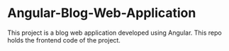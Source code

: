# Angular-Blog-Web-Application
This project is a blog web application developed using Angular. This repo holds the frontend code of the project.
